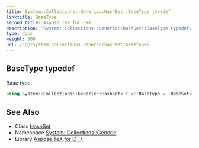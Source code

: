 ```yaml
---
title: System::Collections::Generic::HashSet::BaseType typedef
linktitle: BaseType
second_title: Aspose.TeX for C++
description: 'System::Collections::Generic::HashSet::BaseType typedef. Base type in C++.'
type: docs
weight: 300
url: /cpp/system.collections.generic/hashset/basetype/
---
```

## BaseType typedef


Base type.

```cpp
using System::Collections::Generic::HashSet< T >::BaseType =  BaseSet<T, std::unordered_set<T, EqualityComparerHashAdapter<T>, EqualityComparerAdapter<T>, typename System::Details::CollectionHelpers::ContainerPointerMode<T>::allocator_type>>
```

## See Also

* Class [HashSet](../)
* Namespace [System::Collections::Generic](../../)
* Library [Aspose.TeX for C++](../../../)
